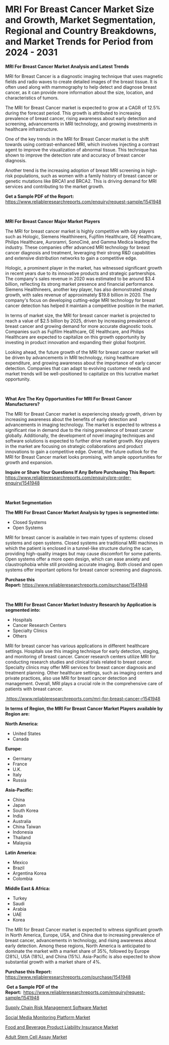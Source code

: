 <p><h1>MRI For Breast Cancer Market Size and Growth, Market Segmentation, Regional and Country Breakdowns, and Market Trends for Period from 2024 -  2031</h1></p><p><strong>MRI For Breast Cancer Market Analysis and Latest Trends</strong></p>
<p><p>MRI for Breast Cancer is a diagnostic imaging technique that uses magnetic fields and radio waves to create detailed images of the breast tissue. It is often used along with mammography to help detect and diagnose breast cancer, as it can provide more information about the size, location, and characteristics of tumors.</p><p>The MRI for Breast Cancer market is expected to grow at a CAGR of 12.5% during the forecast period. This growth is attributed to increasing prevalence of breast cancer, rising awareness about early detection and screening, advancements in MRI technology, and growing investments in healthcare infrastructure.</p><p>One of the key trends in the MRI for Breast Cancer market is the shift towards using contrast-enhanced MRI, which involves injecting a contrast agent to improve the visualization of abnormal tissue. This technique has shown to improve the detection rate and accuracy of breast cancer diagnosis.</p><p>Another trend is the increasing adoption of breast MRI screening in high-risk populations, such as women with a family history of breast cancer or genetic mutations like BRCA1 and BRCA2. This is driving demand for MRI services and contributing to the market growth.</p></p>
<p><strong>Get a Sample PDF of the Report:&nbsp;</strong> <a href="https://www.reliableresearchreports.com/enquiry/request-sample/1541948">https://www.reliableresearchreports.com/enquiry/request-sample/1541948</a></p>
<p>&nbsp;</p>
<p><strong>MRI For Breast Cancer Major Market Players</strong></p>
<p><p>The MRI for breast cancer market is highly competitive with key players such as Hologic, Siemens Healthineers, Fujifilm Healthcare, GE Healthcare, Philips Healthcare, Auroramri, SonoCiné, and Gamma Medica leading the industry. These companies offer advanced MRI technology for breast cancer diagnosis and treatment, leveraging their strong R&D capabilities and extensive distribution networks to gain a competitive edge.</p><p>Hologic, a prominent player in the market, has witnessed significant growth in recent years due to its innovative products and strategic partnerships. The company's sales revenue in 2020 was estimated to be around $3.4 billion, reflecting its strong market presence and financial performance. Siemens Healthineers, another key player, has also demonstrated steady growth, with sales revenue of approximately $19.8 billion in 2020. The company's focus on developing cutting-edge MRI technology for breast cancer detection has helped it maintain a competitive position in the market.</p><p>In terms of market size, the MRI for breast cancer market is projected to reach a value of $2.5 billion by 2025, driven by increasing prevalence of breast cancer and growing demand for more accurate diagnostic tools. Companies such as Fujifilm Healthcare, GE Healthcare, and Philips Healthcare are expected to capitalize on this growth opportunity by investing in product innovation and expanding their global footprint.</p><p>Looking ahead, the future growth of the MRI for breast cancer market will be driven by advancements in MRI technology, rising healthcare expenditure, and growing awareness about the importance of early cancer detection. Companies that can adapt to evolving customer needs and market trends will be well-positioned to capitalize on this lucrative market opportunity.</p></p>
<p>&nbsp;</p>
<p><strong>What Are The Key Opportunities For MRI For Breast Cancer Manufacturers?</strong></p>
<p><p>The MRI for Breast Cancer market is experiencing steady growth, driven by increasing awareness about the benefits of early detection and advancements in imaging technology. The market is expected to witness a significant rise in demand due to the rising prevalence of breast cancer globally. Additionally, the development of novel imaging techniques and software solutions is expected to further drive market growth. Key players in the market are focusing on strategic collaborations and product innovations to gain a competitive edge. Overall, the future outlook for the MRI for Breast Cancer market looks promising, with ample opportunities for growth and expansion.</p></p>
<p><strong>Inquire or Share Your Questions If Any Before Purchasing This Report:</strong> <a href="https://www.reliableresearchreports.com/enquiry/pre-order-enquiry/1541948">https://www.reliableresearchreports.com/enquiry/pre-order-enquiry/1541948</a></p>
<p>&nbsp;</p>
<p><strong>Market Segmentation</strong></p>
<p><strong>The MRI For Breast Cancer Market Analysis by types is segmented into:</strong></p>
<p><ul><li>Closed Systems</li><li>Open Systems</li></ul></p>
<p><p>MRI for breast cancer is available in two main types of systems: closed systems and open systems. Closed systems are traditional MRI machines in which the patient is enclosed in a tunnel-like structure during the scan, providing high-quality images but may cause discomfort for some patients. Open systems offer a more open design, which can ease anxiety and claustrophobia while still providing accurate imaging. Both closed and open systems offer important options for breast cancer screening and diagnosis.</p></p>
<p><strong>Purchase this Report:&nbsp;</strong><a href="https://www.reliableresearchreports.com/purchase/1541948">https://www.reliableresearchreports.com/purchase/1541948</a></p>
<p>&nbsp;</p>
<p><strong>The MRI For Breast Cancer Market Industry Research by Application is segmented into:</strong></p>
<p><ul><li>Hospitals</li><li>Cancer Research Centers</li><li>Specialty Clinics</li><li>Others</li></ul></p>
<p><p>MRI for breast cancer has various applications in different healthcare settings. Hospitals use this imaging technique for early detection, staging, and monitoring of breast cancer. Cancer research centers utilize MRI for conducting research studies and clinical trials related to breast cancer. Specialty clinics may offer MRI services for breast cancer diagnosis and treatment planning. Other healthcare settings, such as imaging centers and private practices, also use MRI for breast cancer detection and management. Overall, MRI plays a crucial role in the comprehensive care of patients with breast cancer.</p></p>
<p><a href="https://www.reliableresearchreports.com/mri-for-breast-cancer-r1541948">&nbsp;https://www.reliableresearchreports.com/mri-for-breast-cancer-r1541948</a></p>
<p><strong>In terms of Region, the MRI For Breast Cancer Market Players available by Region are:</strong></p>
<p>
    <p> <strong> North America: </strong>
        <ul>
            <li>United States</li>
            <li>Canada</li>
        </ul>
        </p> 
    <p> <strong> Europe: </strong>
        <ul>
            <li>Germany</li>
            <li>France</li>
            <li>U.K.</li>
            <li>Italy</li>
            <li>Russia</li>
        </ul>
        </p> 
    <p> <strong> Asia-Pacific: </strong>
        <ul>
            <li>China</li>
            <li>Japan</li>
            <li>South Korea</li>
            <li>India</li>
            <li>Australia</li>
            <li>China Taiwan</li>
            <li>Indonesia</li>
            <li>Thailand</li>
            <li>Malaysia</li>
        </ul>
        </p> 
    <p> <strong> Latin America: </strong>
        <ul>
            <li>Mexico</li>
            <li>Brazil</li>
            <li>Argentina Korea</li>
            <li>Colombia</li>
        </ul>
        </p> 
    <p> <strong> Middle East & Africa: </strong>
        <ul>
            <li>Turkey</li>
            <li>Saudi</li>
            <li>Arabia</li>
            <li>UAE</li>
            <li>Korea</li>
        </ul>
    </p>
    </p>
<p><p>The MRI for Breast Cancer market is expected to witness significant growth in North America, Europe, USA, and China due to increasing prevalence of breast cancer, advancements in technology, and rising awareness about early detection. Among these regions, North America is anticipated to dominate the market with a market share of 35%, followed by Europe (28%), USA (18%), and China (15%). Asia-Pacific is also expected to show substantial growth with a market share of 4%.</p></p>
<p><strong>Purchase this Report: </strong><a href="https://www.reliableresearchreports.com/purchase/1541948">https://www.reliableresearchreports.com/purchase/1541948</a></p>
<p>&nbsp;<strong>Get a Sample PDF of the Report:&nbsp;&nbsp;</strong><a href="https://www.reliableresearchreports.com/enquiry/request-sample/1541948">https://www.reliableresearchreports.com/enquiry/request-sample/1541948</a></p>
<p><strong></strong></p>
<p><p><a href="https://github.com/dmmanir420/Market-Research-Report-List-2/blob/main/supply-chain-risk-management-software-market.md">Supply Chain Risk Management Software Market</a></p><p><a href="https://github.com/gcimaudf65/Market-Research-Report-List-2/blob/main/social-media-monitoring-platform-market.md">Social Media Monitoring Platform Market</a></p><p><a href="https://www.linkedin.com/pulse/comprehensive-analysis-global-food-beverage-product-liability-t3fqc">Food and Beverage Product Liability Insurance Market</a></p><p><a href="https://www.linkedin.com/pulse/adult-stem-cell-assay-market-global-regional-analysis-focus-yqa2f">Adult Stem Cell Assay Market</a></p></p>